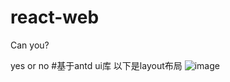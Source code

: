 # react-web
Can you?

yes or no
#基于antd ui库 以下是layout布局
![image](https://user-images.githubusercontent.com/24999250/184078701-b72f369f-00cf-4339-941f-b0c989cc9a26.png)
